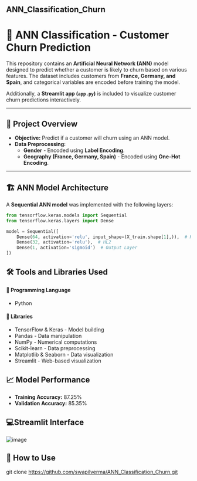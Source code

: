 ## ANN_Classification_Churn

# 🧠 ANN Classification - Customer Churn Prediction  

This repository contains an **Artificial Neural Network (ANN)** model designed to predict whether a customer is likely to churn based on various features. The dataset includes customers from **France, Germany, and Spain**, and categorical variables are encoded before training the model.  

Additionally, a **Streamlit app (`app.py`)** is included to visualize customer churn predictions interactively.  


---

## 📂 Project Overview  

- **Objective:** Predict if a customer will churn using an ANN model.  
- **Data Preprocessing:**  
  - **Gender** - Encoded using **Label Encoding**.  
  - **Geography (France, Germany, Spain)** - Encoded using **One-Hot Encoding**.  

---

## 🏗️ ANN Model Architecture  

A **Sequential ANN model** was implemented with the following layers:  

```python
from tensorflow.keras.models import Sequential
from tensorflow.keras.layers import Dense

model = Sequential([
    Dense(64, activation='relu', input_shape=(X_train.shape[1],)),  # HL1 Connected with Input Layer
    Dense(32, activation='relu'),  # HL2
    Dense(1, activation='sigmoid')  # Output Layer
])
```

## 🛠️ Tools and Libraries Used
#### 📌 Programming Language
 - Python
#### 📌 Libraries
- TensorFlow & Keras - Model building
- Pandas - Data manipulation
- NumPy - Numerical computations
- Scikit-learn - Data preprocessing
- Matplotlib & Seaborn - Data visualization
- Streamlit - Web-based visualization

## 📈 Model Performance
- **Training Accuracy:** 87.25%
- **Validation Accuracy:** 85.35%

## 💻Streamlit Interface 
![image](https://github.com/user-attachments/assets/620f52d3-69d9-4cdb-bae9-780d8a75572d)


## 🚀 How to Use

git clone https://github.com/swapilverma/ANN_Classification_Churn.git





